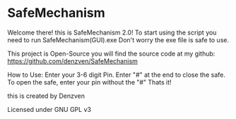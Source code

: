 # SafeMechanism

Welcome there! this is SafeMechanism 2.0!
To start using the script you need to run SafeMechanism(GUI).exe
Don't worry the exe file is safe to use.

This project is Open-Source you will find the source code at my github:
https://github.com/denzven/SafeMechanism

How to Use:
Enter your 3-6 digit Pin.
Enter "#" at the end to close the safe.
To open the safe, enter your pin without the "#"
Thats it!

this is created by Denzven

Licensed under GNU GPL v3
